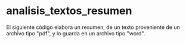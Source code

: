 # analisis_textos_resumen
El siguiente código elabora un resumen, de un texto proveniente de un archivo tipo "pdf", y lo guarda en un archivo tipo "word".
